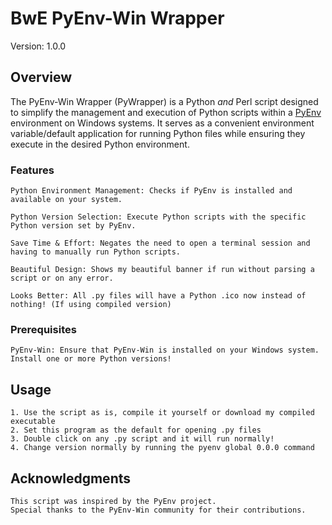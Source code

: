 # BwE PyEnv-Win Wrapper

Version: 1.0.0

## Overview

The PyEnv-Win Wrapper (PyWrapper) is a Python *and* Perl script designed to simplify the management and execution of Python scripts within a [PyEnv](https://github.com/pyenv/pyenv) environment on Windows systems. It serves as a convenient environment variable/default application for running Python files while ensuring they execute in the desired Python environment.

### Features

    Python Environment Management: Checks if PyEnv is installed and available on your system.

    Python Version Selection: Execute Python scripts with the specific Python version set by PyEnv.

    Save Time & Effort: Negates the need to open a terminal session and having to manually run Python scripts.

    Beautiful Design: Shows my beautiful banner if run without parsing a script or on any error. 
    
    Looks Better: All .py files will have a Python .ico now instead of nothing! (If using compiled version)

### Prerequisites

    PyEnv-Win: Ensure that PyEnv-Win is installed on your Windows system.
    Install one or more Python versions!

## Usage
    1. Use the script as is, compile it yourself or download my compiled executable
    2. Set this program as the default for opening .py files
    3. Double click on any .py script and it will run normally!
    4. Change version normally by running the pyenv global 0.0.0 command

## Acknowledgments

    This script was inspired by the PyEnv project.
    Special thanks to the PyEnv-Win community for their contributions.
